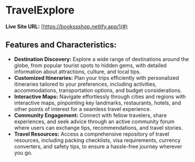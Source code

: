 # TravelExplore

**Live Site URL:** [https://bookssshop.netlify.app/](#)

## Features and Characteristics:

- **Destination Discovery:** Explore a wide range of destinations around the globe, from popular tourist spots to hidden gems, with detailed information about attractions, culture, and local tips.
- **Customized Itineraries:** Plan your trips efficiently with personalized itineraries tailored to your preferences, including activities, accommodations, transportation options, and budget considerations.
- **Interactive Maps:** Navigate effortlessly through cities and regions with interactive maps, pinpointing key landmarks, restaurants, hotels, and other points of interest for a seamless travel experience.
- **Community Engagement:** Connect with fellow travelers, share experiences, and seek advice through an active community forum where users can exchange tips, recommendations, and travel stories.
- **Travel Resources:** Access a comprehensive repository of travel resources, including packing checklists, visa requirements, currency converters, and safety tips, to ensure a hassle-free journey wherever you go.

